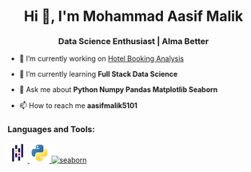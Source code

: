 <h1 align="center">Hi 👋, I'm Mohammad Aasif Malik</h1>
<h3 align="center">Data Science Enthusiast | Alma Better</h3>



- 🔭 I’m currently working on [Hotel Booking Analysis](https://github.com/Rahuldu98/Hotel_Booking_EDA-Capstone_Project.git)



- 🌱 I’m currently learning **Full Stack Data Science**



- 💬 Ask me about **Python Numpy Pandas Matplotlib Seaborn**



- 📫 How to reach me **aasifmalik5101**




<p align="left">

</p>



<h3 align="left">Languages and Tools:</h3>
<p align="left"> <a href="https://pandas.pydata.org/" target="_blank" rel="noreferrer"> <img src="https://raw.githubusercontent.com/devicons/devicon/2ae2a900d2f041da66e950e4d48052658d850630/icons/pandas/pandas-original.svg" alt="pandas" width="40" height="40"/> </a> <a href="https://www.python.org" target="_blank" rel="noreferrer"> <img src="https://raw.githubusercontent.com/devicons/devicon/master/icons/python/python-original.svg" alt="python" width="40" height="40"/> </a> <a href="https://seaborn.pydata.org/" target="_blank" rel="noreferrer"> <img src="https://seaborn.pydata.org/_images/logo-mark-lightbg.svg" alt="seaborn" width="40" height="40"/> </a> </p>

